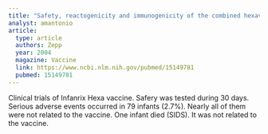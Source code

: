 ```yaml
---
title: "Safety, reactogenicity and immunogenicity of the combined hexavalent tetanus, diphtheria, acellular pertussis, hepatitis B, inactivated poliovirus vaccine and Haemophilus influenzae type b conjugate vaccine, for primary immunization of infants"
analyst: amantonio
article:
  type: article
  authors: Zepp
  year: 2004
  magazine: Vaccine
  link: https://www.ncbi.nlm.nih.gov/pubmed/15149781
  pubmed: 15149781
---
```


Clinical trials of Infanrix Hexa vaccine. Safery was tested during 30 days.
Serious adverse events occurred in 79 infants (2.7%). Nearly all of them were not related to the vaccine. One infant died (SIDS). It was not related to the vaccine.
